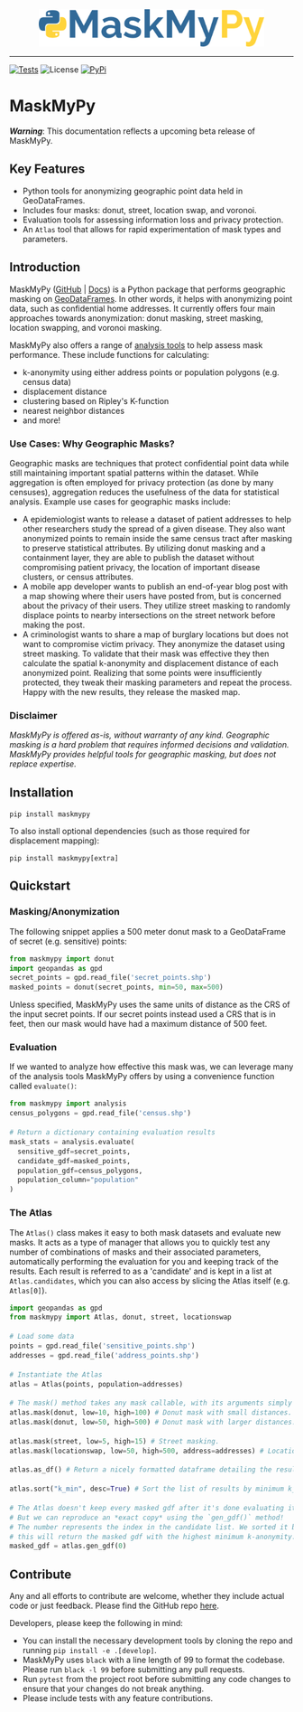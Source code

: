 <div style="text-align:center; width: 100%;"><img src="assets/logo.png" width=400px style="max-width: 400px;"></div>

---

[![Tests](https://github.com/TheTinHat/MaskMyPy/actions/workflows/test-package.yml/badge.svg?branch=master)](https://github.com/TheTinHat/MaskMyPy/actions/workflows/test-package.yml)
![License](https://img.shields.io/github/license/TheTinHat/MaskMyPy)
[![PyPi](https://img.shields.io/pypi/v/maskmypy)](https://pypi.org/project/maskmypy/)

# MaskMyPy

***Warning***: This documentation reflects a upcoming beta release of MaskMyPy. 

## Key Features

- Python tools for anonymizing geographic point data held in GeoDataFrames.
- Includes four masks: donut, street, location swap, and voronoi.
- Evaluation tools for assessing information loss and privacy protection.
- An `Atlas` tool that allows for rapid experimentation of mask types and parameters.

## Introduction

MaskMyPy ([GitHub](https://github.com/TheTinHat/MaskMyPy) | [Docs](https://thetinhat.github.io/MaskMyPy/)) is a Python package that performs geographic masking on [GeoDataFrames](http://geopandas.org/data_structures.html). In other words, it helps with anonymizing point data, such as confidential home addresses. It currently offers four main approaches towards anonymization: donut masking, street masking, location swapping, and voronoi masking.

MaskMyPy also offers a range of [analysis tools](analysis.md) to help assess mask performance. These include functions for calculating:

- k-anonymity using either address points or population polygons (e.g. census data)
- displacement distance
- clustering based on Ripley's K-function
- nearest neighbor distances
- and more!

### Use Cases: Why Geographic Masks?

Geographic masks are techniques that protect confidential point data while still maintaining important spatial patterns within the dataset. While aggregation is often employed for privacy protection (as done by many censuses), aggregation reduces the usefulness of the data for statistical analysis. Example use cases for geographic masks include:

- A epidemiologist wants to release a dataset of patient addresses to help other researchers study the spread of a given disease. They also want anonymized points to remain inside the same census tract after masking to preserve statistical attributes. By utilizing donut masking and a containment layer, they are able to publish the dataset without compromising patient privacy, the location of important disease clusters, or census attributes.
- A mobile app developer wants to publish an end-of-year blog post with a map showing where their users have posted from, but is concerned about the privacy of their users. They utilize street masking to randomly displace points to nearby intersections on the street network before making the post.
- A criminologist wants to share a map of burglary locations but does not want to compromise victim privacy. They anonymize the dataset using street masking. To validate that their mask was effective they then calculate the spatial k-anonymity and displacement distance of each anonymized point. Realizing that some points were insufficiently protected, they tweak their masking parameters and repeat the process. Happy with the new results, they release the masked map.

### Disclaimer

_MaskMyPy is offered as-is, without warranty of any kind. Geographic masking is a hard problem that requires informed decisions and validation. MaskMyPy provides helpful tools for geographic masking, but does not replace expertise._

## Installation

```shell
pip install maskmypy
```

To also install optional dependencies (such as those required for displacement mapping):

```shell
pip install maskmypy[extra]
```

## Quickstart

### Masking/Anonymization

The following snippet applies a 500 meter donut mask to a GeoDataFrame of secret (e.g. sensitive) points:

```python
from maskmypy import donut
import geopandas as gpd
secret_points = gpd.read_file('secret_points.shp')
masked_points = donut(secret_points, min=50, max=500)
```

Unless specified, MaskMyPy uses the same units of distance as the CRS of the input secret points. If our secret points instead used a CRS that is in feet, then our mask would have had a maximum distance of 500 feet.

### Evaluation

If we wanted to analyze how effective this mask was, we can leverage many of the analysis tools MaskMyPy offers by using a convenience function called `evaluate()`:

```python
from maskmypy import analysis
census_polygons = gpd.read_file('census.shp')

# Return a dictionary containing evaluation results
mask_stats = analysis.evaluate(
  sensitive_gdf=secret_points,
  candidate_gdf=masked_points,
  population_gdf=census_polygons,
  population_column="population"
)
```

### The Atlas

The `Atlas()` class makes it easy to both mask datasets and evaluate new masks. It acts as a type of manager that allows you to quickly test any number of combinations of masks and their associated parameters, automatically performing the evaluation for you and keeping track of the results. Each result is referred to as a 'candidate' and is kept in a list at `Atlas.candidates`, which you can also access by slicing the Atlas itself (e.g. `Atlas[0]`).

```python
import geopandas as gpd
from maskmypy import Atlas, donut, street, locationswap

# Load some data
points = gpd.read_file('sensitive_points.shp')
addresses = gpd.read_file('address_points.shp')

# Instantiate the Atlas
atlas = Atlas(points, population=addresses)

# The mask() method takes any mask callable, with its arguments simply specified as keyword arguments
atlas.mask(donut, low=10, high=100) # Donut mask with small distances.
atlas.mask(donut, low=50, high=500) # Donut mask with larger distances.

atlas.mask(street, low=5, high=15) # Street masking.
atlas.mask(locationswap, low=50, high=500, address=addresses) # Location swapping.

atlas.as_df() # Return a nicely formatted dataframe detailing the results of each mask.

atlas.sort("k_min", desc=True) # Sort the list of results by minimum k_anonymity.

# The Atlas doesn't keep every masked gdf after it's done evaluating it. This is done to save memory.
# But we can reproduce an *exact copy* using the `gen_gdf()` method!
# The number represents the index in the candidate list. We sorted it by minimum k_anonymity, so
# this will return the masked gdf with the highest minimum k-anonymity.
masked_gdf = atlas.gen_gdf(0)
```

## Contribute

Any and all efforts to contribute are welcome, whether they include actual code or just feedback. Please find the GitHub repo [here](https://github.com/TheTinHat/MaskMyPy).

Developers, please keep the following in mind:

- You can install the necessary development tools by cloning the repo and running `pip install -e .[develop]`.
- MaskMyPy uses `black` with a line length of 99 to format the codebase. Please run `black -l 99` before submitting any pull requests.
- Run `pytest` from the project root before submitting any code changes to ensure that your changes do not break anything.
- Please include tests with any feature contributions.
